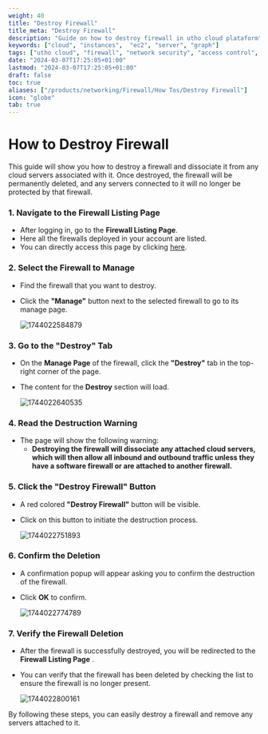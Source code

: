 ```yaml
---
weight: 40
title: "Destroy Firewall"
title_meta: "Destroy Firewall"
description: "Guide on how to destroy firewall in utho cloud plataform"
keywords: ["cloud", "instances",  "ec2", "server", "graph"]
tags: ["utho cloud", "firewall", "network security", "access control", "cloud firewall"]
date: "2024-03-07T17:25:05+01:00"
lastmod: "2024-03-07T17:25:05+01:00"
draft: false
toc: true
aliases: ["/products/networking/Firewall/How Tos/Destroy Firewall"]
icon: "globe"
tab: true
---
```



# **How to Destroy Firewall**

This guide will show you how to destroy a firewall and dissociate it from any cloud servers associated with it. Once destroyed, the firewall will be permanently deleted, and any servers connected to it will no longer be protected by that firewall.

### **1. Navigate to the Firewall Listing Page**

* After logging in, go to the  **Firewall Listing Page**.
* Here all the firewalls deployed in your account are listed.
* You can directly access this page by clicking [here](https://console.utho.com/firewall "Firewall Listing Page").

### **2. Select the Firewall to Manage**

* Find the firewall that you want to destroy.
* Click the **"Manage"** button next to the selected firewall to go to its manage page.

  ![1744022584879](image/index/1744022584879.png)

### **3. Go to the "Destroy" Tab**

* On the **Manage Page** of the firewall, click the **"Destroy"** tab in the top-right corner of the page.
* The content for the **Destroy** section will load.

  ![1744022640535](image/index/1744022640535.png)

### **4. Read the Destruction Warning**

* The page will show the following warning:
  * **Destroying the firewall will dissociate any attached cloud servers, which will then allow all inbound and outbound traffic unless they have a software firewall or are attached to another firewall.**

### **5. Click the "Destroy Firewall" Button**

* A red colored **"Destroy Firewall"** button will be visible.
* Click on this button to initiate the destruction process.

  ![1744022751893](image/index/1744022751893.png)

### **6. Confirm the Deletion**

* A confirmation popup will appear asking you to confirm the destruction of the firewall.
* Click **OK** to confirm.

  ![1744022774789](image/index/1744022774789.png)

### **7. Verify the Firewall Deletion**

* After the firewall is successfully destroyed, you will be redirected to the  **Firewall Listing Page** .
* You can verify that the firewall has been deleted by checking the list to ensure the firewall is no longer present.

  ![1744022800161](image/index/1744022800161.png)

By following these steps, you can easily destroy a firewall and remove any servers attached to it.
